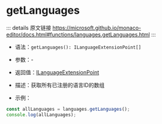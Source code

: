 # getLanguages
        
::: details 原文链接
https://microsoft.github.io/monaco-editor/docs.html#functions/languages.getLanguages.html
:::

- 语法：`getLanguages(): ILanguageExtensionPoint[]`

- 参数：-

- 返回值：[ILanguageExtensionPoint](/api/languages/ILanguageExtensionPoint.md)

- 描述：获取所有已注册的语言ID的数组

- 示例：

```js
const allLanguages = languages.getLanguages();
console.log(allLanguages);
```